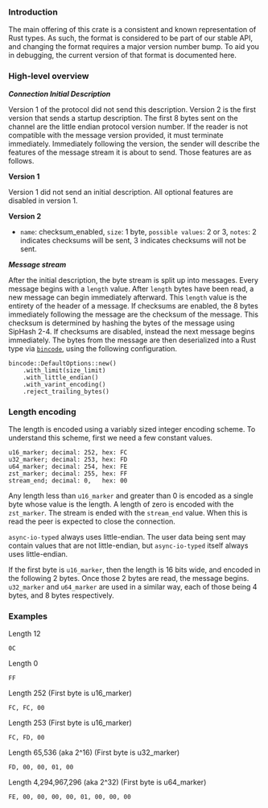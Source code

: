 ### Introduction

The main offering of this crate is a consistent and known representation of Rust types. As such, the format is
considered to be part of our stable API, and changing the format requires a major version number bump. To aid you
in debugging, the current version of that format is documented here.

### High-level overview

***Connection Initial Description***

Version 1 of the protocol did not send this description. Version 2 is the first version that sends a startup description.
The first 8 bytes sent on the channel are the little endian protocol version number. If the reader is not compatible with the message version provided, it must
terminate immediately. Immediately following the version, the sender will describe the features of the message stream it is about to send. Those features are as follows.

**Version 1**

Version 1 did not send an initial description. All optional features are disabled in version 1.

**Version 2**
- `name`: checksum_enabled, `size`: 1 byte, `possible values`: 2 or 3, `notes`: 2 indicates checksums will be sent, 3 indicates checksums will not be sent.

***Message stream***

After the initial description, the byte stream is split up into messages. Every message begins with a `length` value. After `length` bytes have
been read, a new message can begin immediately afterward. This `length` value is the entirety of the header of a
message. If checksums are enabled, the 8 bytes immediately following the message are the checksum of the message. This checksum is determined by hashing
the bytes of the message using SipHash 2-4. If checksums are disabled, instead the next message begins immediately. The bytes from the message are then
deserialized into a Rust type via [`bincode`](https://github.com/bincode-org/bincode), using the following configuration.

```rust,ignore
bincode::DefaultOptions::new()
    .with_limit(size_limit)
    .with_little_endian()
    .with_varint_encoding()
    .reject_trailing_bytes()
```

### Length encoding

The length is encoded using a variably sized integer encoding scheme. To understand this scheme, first we need a few constant values.

```ignore
u16_marker; decimal: 252, hex: FC
u32_marker; decimal: 253, hex: FD
u64_marker; decimal: 254, hex: FE
zst_marker; decimal: 255, hex: FF
stream_end; decimal: 0,   hex: 00
```

Any length less than `u16_marker` and greater than 0 is encoded as a single byte whose value is the length.
A length of zero is encoded with the `zst_marker`. The stream is ended with the `stream_end` value. When this is
read the peer is expected to close the connection.

`async-io-typed` always uses little-endian. The user data being sent may contain values that are not
little-endian, but `async-io-typed` itself always uses little-endian.

If the first byte is `u16_marker`, then the length is 16 bits wide, and encoded in the following 2 bytes. Once
those 2 bytes are read, the message begins. `u32_marker` and `u64_marker` are used in a similar way, each of
those being 4 bytes, and 8 bytes respectively.

### Examples


Length 12
```ignore
0C
```

Length 0
```ignore
FF
```

Length 252 (First byte is u16_marker)
```ignore
FC, FC, 00
```

Length 253 (First byte is u16_marker)
```ignore
FC, FD, 00
```

Length 65,536 (aka 2^16) (First byte is u32_marker)
```ignore
FD, 00, 00, 01, 00
```

Length 4,294,967,296 (aka 2^32) (First byte is u64_marker)
```ignore
FE, 00, 00, 00, 00, 01, 00, 00, 00
```
